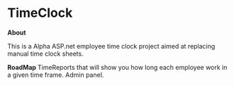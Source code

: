 # TimeClock

<b> About </b>

This is a Alpha ASP.net employee time clock project aimed at replacing manual time clock sheets. 

<b> RoadMap </b>
  TimeReports that will show you how long each employee work in a given time frame.
  Admin panel.
